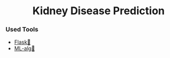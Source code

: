 <h1 align="center"> Kidney Disease Prediction</h1>

### Used Tools
 - [Flask🤖](#Flask-)
 - [ML-alg🚀](#ML-alg-)
